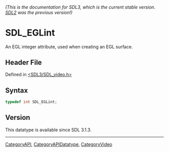 ###### (This is the documentation for SDL3, which is the current stable version. [SDL2](https://wiki.libsdl.org/SDL2/) was the previous version!)
# SDL_EGLint

An EGL integer attribute, used when creating an EGL surface.

## Header File

Defined in [<SDL3/SDL_video.h>](https://github.com/libsdl-org/SDL/blob/main/include/SDL3/SDL_video.h)

## Syntax

```c
typedef int SDL_EGLint;
```

## Version

This datatype is available since SDL 3.1.3.

----
[CategoryAPI](CategoryAPI), [CategoryAPIDatatype](CategoryAPIDatatype), [CategoryVideo](CategoryVideo)

